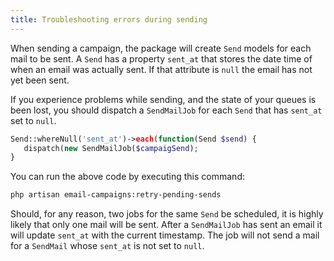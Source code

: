```yaml
---
title: Troubleshooting errors during sending
---
```


When sending a campaign, the package will create `Send` models for each mail to be sent. A `Send` has a property `sent_at` that stores the date time of when an email was actually sent. If that attribute is `null` the email has not yet been sent.

If you experience problems while sending, and the state of your queues is been lost, you should dispatch a `SendMailJob` for each `Send` that has `sent_at` set to `null`.

```php
Send::whereNull('sent_at')->each(function(Send $send) {
   dispatch(new SendMailJob($campaigSend);
}
```

You can run the above code by executing this command:

```bash
php artisan email-campaigns:retry-pending-sends
```

Should, for any reason, two jobs for the same `Send` be scheduled, it is highly likely that only one mail will be sent. After a `SendMailJob` has sent an email it will update `sent_at` with the current timestamp. The job will not send a mail for a `SendMail` whose `sent_at` is not set to `null`.
